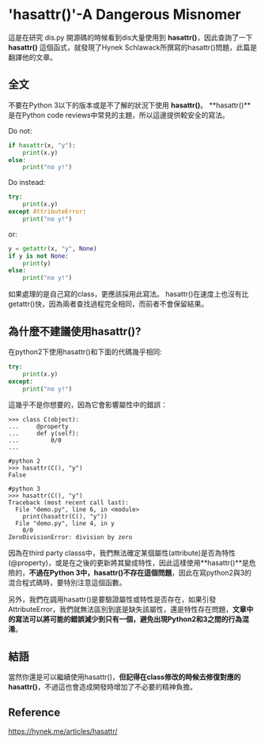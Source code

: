 # 'hasattr()'-A Dangerous Misnomer

這是在研究 dis.py 開源碼的時候看到dis大量使用到 **hasattr()**，因此查詢了一下 **hasattr()** 這個函式，就發現了Hynek Schlawack所撰寫的hasattr()問題，此篇是翻譯他的文章。

## 全文

不要在Python 3以下的版本或是不了解的狀況下使用 **hasattr()**。
**hasattr()**是在Python code reviews中常見的主題，所以這邊提供較安全的寫法。

Do not:
```Python
if hasattr(x, "y"):
    print(x.y)
else:
    print("no y!")
```

Do instead:
```Python
try:
    print(x.y)
except AttributeError:
    print("no y!")
```

or:
```Python
y = getattr(x, "y", None)
if y is not None:
    print(y)
else:
    print("no y!")
```
如果處理的是自己寫的class，更應該採用此寫法。
hasattr()在速度上也沒有比getattr()快，因為兩者查找過程完全相同，而前者不會保留結果。

## 為什麼不建議使用hasattr()?

在python2下使用hasattr()和下面的代碼幾乎相同:
```Python
try:
    print(x.y)
except:
    print("no y!")
```

這幾乎不是你想要的，因為它會影響屬性中的錯誤：

```Pyhton
>>> class C(object):
...     @property
...     def y(self):
...         0/0
...

#python 2
>>> hasattr(C(), "y")
False

#python 3
>>> hasattr(C(), "y")
Traceback (most recent call last):
  File "demo.py", line 6, in <module>
    print(hasattr(C(), "y"))
  File "demo.py", line 4, in y
    0/0
ZeroDivisionError: division by zero
```
因為在third party classs中，我們無法確定某個屬性(attribute)是否為特性(@property)，或是在之後的更新將其變成特性，因此這樣使用**hasattr()**是危險的，**不過在Python 3中，hasattr()不存在這個問題**，因此在寫python2與3的混合程式碼時，要特別注意這個函數。

另外，我們在調用hasattr()是要驗證屬性或特性是否存在，如果引發AttributeError，我們就無法區別到底是缺失該屬性，還是特性存在問題，**文章中的寫法可以將可能的錯誤減少到只有一個，避免出現Python2和3之間的行為混淆**。

## 結語
當然你還是可以繼續使用hasattr()，**但記得在class修改的時候去修復對應的hasattr()**，不過這也會造成開發時增加了不必要的精神負擔。

## Reference
https://hynek.me/articles/hasattr/
